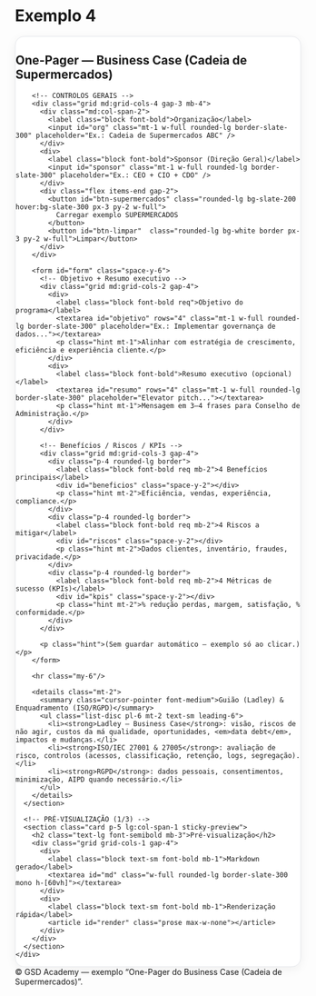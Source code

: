 # Exemplo 4

<!doctype html>
<html lang="pt">
<head>
  <meta charset="utf-8" />
  <meta name="viewport" content="width=device-width, initial-scale=1" />
  <title>Exemplo — One-Pager do Business Case (Cadeia de Supermercados)</title>
  <script src="https://cdn.tailwindcss.com"></script>
  <style>
    .card{background:#fff;border:1px solid #e5e7eb;border-radius:1rem;box-shadow:0 4px 18px rgba(2,6,23,.06)}
    .kbd{border:1px solid #ddd;border-bottom-width:2px;border-right-width:2px;border-radius:.4rem;padding:.15rem .35rem;font-family:ui-monospace,Menlo,Consolas,monospace;font-size:.85rem;background:#f8fafc}
    .hint{font-size:.9rem;color:#475569}
    .req::after{content:" *"; color:#dc2626; font-weight:700}
    textarea{resize:vertical}
    .mono{font-family:ui-monospace,Menlo,Consolas,monospace}
    @media (min-width: 1024px){ .sticky-preview{position:sticky; top:88px;} }
  </style>
</head>

<body class="bg-slate-50 text-slate-800">
  <main class="w-full px-4 lg:px-6 py-6">
    <div class="grid grid-cols-1 lg:grid-cols-3 gap-6">
      <!-- FORMULÁRIO (2/3) -->
      <section class="card p-5 lg:col-span-2">
        <div class="flex items-center justify-between gap-4 mb-2">
          <h1 class="text-xl font-semibold">One-Pager — Business Case (Cadeia de Supermercados)</h1>
        </div>

        <!-- CONTROLOS GERAIS -->
        <div class="grid md:grid-cols-4 gap-3 mb-4">
          <div class="md:col-span-2">
            <label class="block font-bold">Organização</label>
            <input id="org" class="mt-1 w-full rounded-lg border-slate-300" placeholder="Ex.: Cadeia de Supermercados ABC" />
          </div>
          <div>
            <label class="block font-bold">Sponsor (Direção Geral)</label>
            <input id="sponsor" class="mt-1 w-full rounded-lg border-slate-300" placeholder="Ex.: CEO + CIO + CDO" />
          </div>
          <div class="flex items-end gap-2">
            <button id="btn-supermercados" class="rounded-lg bg-slate-200 hover:bg-slate-300 px-3 py-2 w-full">
              Carregar exemplo SUPERMERCADOS
            </button>
            <button id="btn-limpar"  class="rounded-lg bg-white border px-3 py-2 w-full">Limpar</button>
          </div>
        </div>

        <form id="form" class="space-y-6">
          <!-- Objetivo + Resumo executivo -->
          <div class="grid md:grid-cols-2 gap-4">
            <div>
              <label class="block font-bold req">Objetivo do programa</label>
              <textarea id="objetivo" rows="4" class="mt-1 w-full rounded-lg border-slate-300" placeholder="Ex.: Implementar governança de dados..."></textarea>
              <p class="hint mt-1">Alinhar com estratégia de crescimento, eficiência e experiência cliente.</p>
            </div>
            <div>
              <label class="block font-bold">Resumo executivo (opcional)</label>
              <textarea id="resumo" rows="4" class="mt-1 w-full rounded-lg border-slate-300" placeholder="Elevator pitch..."></textarea>
              <p class="hint mt-1">Mensagem em 3–4 frases para Conselho de Administração.</p>
            </div>
          </div>

          <!-- Benefícios / Riscos / KPIs -->
          <div class="grid md:grid-cols-3 gap-4">
            <div class="p-4 rounded-lg border">
              <label class="block font-bold req mb-2">4 Benefícios principais</label>
              <div id="beneficios" class="space-y-2"></div>
              <p class="hint mt-2">Eficiência, vendas, experiência, compliance.</p>
            </div>
            <div class="p-4 rounded-lg border">
              <label class="block font-bold req mb-2">4 Riscos a mitigar</label>
              <div id="riscos" class="space-y-2"></div>
              <p class="hint mt-2">Dados clientes, inventário, fraudes, privacidade.</p>
            </div>
            <div class="p-4 rounded-lg border">
              <label class="block font-bold req mb-2">4 Métricas de sucesso (KPIs)</label>
              <div id="kpis" class="space-y-2"></div>
              <p class="hint mt-2">% redução perdas, margem, satisfação, % conformidade.</p>
            </div>
          </div>

          <p class="hint">(Sem guardar automático — exemplo só ao clicar.)</p>
        </form>

        <hr class="my-6"/>

        <details class="mt-2">
          <summary class="cursor-pointer font-medium">Guião (Ladley) & Enquadramento (ISO/RGPD)</summary>
          <ul class="list-disc pl-6 mt-2 text-sm leading-6">
            <li><strong>Ladley — Business Case</strong>: visão, riscos de não agir, custos da má qualidade, oportunidades, <em>data debt</em>, impactos e mudanças.</li>
            <li><strong>ISO/IEC 27001 & 27005</strong>: avaliação de risco, controlos (acessos, classificação, retenção, logs, segregação).</li>
            <li><strong>RGPD</strong>: dados pessoais, consentimentos, minimização, AIPD quando necessário.</li>
          </ul>
        </details>
      </section>

      <!-- PRÉ-VISUALIZAÇÃO (1/3) -->
      <section class="card p-5 lg:col-span-1 sticky-preview">
        <h2 class="text-lg font-semibold mb-3">Pré-visualização</h2>
        <div class="grid grid-cols-1 gap-4">
          <div>
            <label class="block text-sm font-bold mb-1">Markdown gerado</label>
            <textarea id="md" class="w-full rounded-lg border-slate-300 mono h-[60vh]"></textarea>
          </div>
          <div>
            <label class="block text-sm font-bold mb-1">Renderização rápida</label>
            <article id="render" class="prose max-w-none"></article>
          </div>
        </div>
      </section>
    </div>
  </main>

  <footer class="text-center text-sm text-slate-500 py-6">
    © GSD Academy — exemplo “One-Pager do Business Case (Cadeia de Supermercados)”.
  </footer>

  <script>
        // ===== Util =====
    const $$ = (s) => document.querySelector(s);

    // Helpers listas
    const createInput = (ph) => {
      const i = document.createElement('input');
      i.type='text';
      i.placeholder=ph;
      i.className='w-full rounded-lg border-slate-300';
      i.addEventListener('input', render);
      return i;
    };
    const createList = (id, phs=[]) => {
      const wrap = $$('#'+id); wrap.innerHTML='';
      phs.forEach(ph => wrap.appendChild(createInput(ph)));
      while (wrap.children.length < 4) wrap.appendChild(createInput(id+' '+(wrap.children.length+1)));
    };
    const getList = id => [...document.querySelectorAll('#'+id+' input')].map(i=>i.value.trim()).filter(Boolean);
    const setList = (id, arr=[]) => {
      const inputs = document.querySelectorAll('#'+id+' input');
      inputs.forEach((i,ix)=> i.value = arr[ix] ?? '');
    };

    // Listas vazias
    createList('beneficios');
    createList('riscos');
    createList('kpis');

    function readForm(){
      return {
        org: $$('#org').value.trim(),
        sponsor: $$('#sponsor').value.trim(),
        objetivo: $$('#objetivo').value.trim(),
        resumo: $$('#resumo').value.trim(),
        beneficios: getList('beneficios'),
        riscos: getList('riscos'),
        kpis: getList('kpis')
      };
    }
    function writeForm(d){
      $$('#org').value = d.org || '';
      $$('#sponsor').value = d.sponsor || '';
      $$('#objetivo').value = d.objetivo || '';
      $$('#resumo').value = d.resumo || '';
      setList('beneficios', d.beneficios || []);
      setList('riscos', d.riscos || []);
      setList('kpis', d.kpis || []);
      render();
    }

    function toMarkdown(d){
      const list = a => (a||[]).map(v=>`- ${v}`).join('\n');
      return `# One-Pager — Business Case (${d.org || '—'})

**Objetivo do Programa**  
${d.objetivo || ''}

**Sponsor Executivo**  
${d.sponsor || ''}

${d.resumo ? `**Resumo Executivo**\n${d.resumo}\n` : ''}**Benefícios (4)**  
${list(d.beneficios)}

**Riscos a Mitigar (4)**  
${list(d.riscos)}

**Métricas de Sucesso — KPIs (4)**  
${list(d.kpis)}

---

**Notas**  
- Estruturado à luz de John Ladley (Business Case).`;
    }

    function markdownToHtml(md){
      let html = md
        .replace(/^# (.*)$/gim,'<h1>$1</h1>')
        .replace(/\*\*(.*?)\*\*/g,'<strong>$1</strong>')
        .replace(/^(?:- )(.*)$/gim,'<li>$1</li>');
      html = html.replace(/(<li>.*<\/li>)/gims,'<ul>$1</ul>');
      html = html.replace(/\n{2,}/g,'<br/><br/>');
      return html;
    }

    function render(){
      const d = readForm();
      const md = toMarkdown(d);
      $$('#md').value = md;
      $$('#render').innerHTML = markdownToHtml(md);
    }

    // Eventos
    ['org','sponsor','objetivo','resumo'].forEach(id => $$('#'+id).addEventListener('input', render));
    ['beneficios','riscos','kpis'].forEach(id => $$('#'+id).addEventListener('input', render));

    // Carregar exemplo (Cadeia de Supermercados) apenas ao clicar
    $$('#btn-supermercados').addEventListener('click', ()=>{
      writeForm({
        org: 'Cadeia de Supermercados ABC',
        sponsor: 'CEO + CIO + CDO',
        objetivo: 'Implementar governança de dados para otimizar inventário, personalizar ofertas, garantir compliance e aumentar eficiência operacional em 12 meses.',
        resumo: 'Foco em qualidade de dados para reduzir perdas, melhorar experiência cliente e suportar decisões estratégicas. Estrutura papéis de stewards, políticas de classificação e catálogo de dados.',
        beneficios: [
          'Redução de perdas por inventário impreciso +20%',
          'Aumento de vendas por personalização +15%',
          'Melhoria na experiência cliente (fidelização)',
          'Conformidade RGPD e segurança de dados'
        ],
        riscos: [
          'Exposição de dados pessoais de clientes',
          'Inventário inconsistente e perdas financeiras',
          'Fraudes e acessos não autorizados',
          'Lacunas em classificação e retenção de dados'
        ],
        kpis: [
          '% redução perdas inventário (meta −20% /6m)',
          'Aumento margem vendas (meta +10% /12m)',
          'Satisfação cliente (meta +15% /9m)',
          '% dados classificados e conformes (≥95%)'
        ]
      });
    });

    $$('#btn-limpar').addEventListener('click', ()=>{
      writeForm({org:'', sponsor:'', objetivo:'', resumo:'', beneficios:['','','',''], riscos:['','','',''], kpis:['','','','']});
    });

    // Estado inicial vazio
    render();
  </script>
</body>
</html>